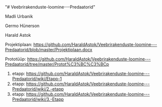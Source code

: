 "# Veebrirakenduste-loomine---Predaatorid" 

Madli Urbanik

Germo Hünerson

Harald Astok



Projektiplaan: https://github.com/HaraldAstok/Veebrirakenduste-loomine---Predaatorid/blob/master/Projektiplaan.docx

Prototüüp: https://github.com/HaraldAstok/Veebrirakenduste-loomine---Predaatorid/tree/master/Protot%C3%BC%C3%BCp

1. etapp: https://github.com/HaraldAstok/Veebrirakenduste-loomine---Predaatorid/wiki/Etapp-1
2. etapp: https://github.com/HaraldAstok/Veebrirakenduste-loomine---Predaatorid/wiki/2.-etapp
3. etapp: https://github.com/HaraldAstok/Veebrirakenduste-loomine---Predaatorid/wiki/3.-Etapp
